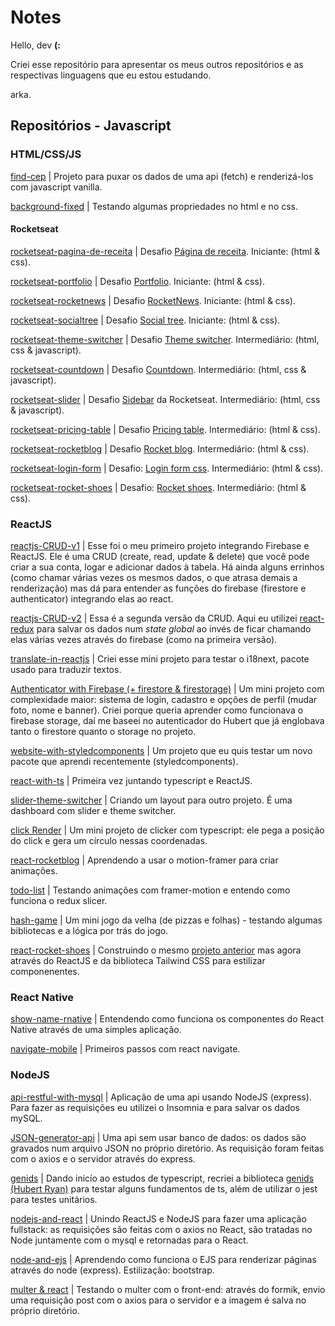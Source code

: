 # Notes

Hello, dev **(:**

Criei esse repositório para apresentar os meus outros repositórios e as respectivas linguagens que eu estou estudando.

arka.

## Repositórios - Javascript

### HTML/CSS/JS

<a href="https://github.com/Arkadina/find-cep">find-cep</a> | Projeto para puxar os dados de uma api (fetch) e renderizá-los com javascript vanilla. 

<a href="https://github.com/Arkadina/background-fixed">background-fixed</a> | Testando algumas propriedades no html e no css.

#### Rocketseat

<a href="https://github.com/Arkadina/rocketseat-pagina-de-receita">rocketseat-pagina-de-receita</a> | Desafio <a href="https://efficient-sloth-d85.notion.site/Desafio-Piloto-P-gina-de-Receita-15acc6a34f744484a2e64a1f115bfbae">Página de receita</a>. Iniciante: (html & css). 

<a href="https://github.com/Arkadina/rocketseat-portfolio">rocketseat-portfolio</a> | Desafio <a href="https://efficient-sloth-d85.notion.site/Desafio-Portfolio-1d3db21e654941f5872aece5fcc6bcc6">Portfolio</a>. Iniciante: (html & css). 

<a href="https://github.com/Arkadina/rocketseat-rocketnews">rocketseat-rocketnews</a> | Desafio <a href="https://efficient-sloth-d85.notion.site/Desafio-RocketNews-2e2c5d56b41f4b13a7d8df6b5affc0ec">RocketNews</a>. Iniciante: (html & css). 

<a href="https://github.com/Arkadina/rocketseat-socialtree">rocketseat-socialtree</a> | Desafio <a href="https://efficient-sloth-d85.notion.site/Desafio-Social-Tree-a4008e467a3248c4b05c97cf78aea44f">Social tree</a>. Iniciante: (html & css). 

<a href="https://github.com/Arkadina/rocketseat-theme-switcher">rocketseat-theme-switcher</a> | Desafio <a href="https://efficient-sloth-d85.notion.site/Desafio-Theme-Switcher-dbabdf77f70d43298df382c8e805fc13">Theme switcher</a>. Intermediário: (html, css & javascript). 

<a href="https://github.com/Arkadina/rocketseat-countdown">rocketseat-countdown</a> | Desafio <a href="https://efficient-sloth-d85.notion.site/Desafio-Countdown-4572ce6f5c91469abe0171f454a13e3f">Countdown</a>. Intermediário: (html, css & javascript). 

<a href="https://github.com/Arkadina/rocketseat-sidebar">rocketseat-slider</a> | Desafio <a href="https://efficient-sloth-d85.notion.site/Desafio-Sidebar-f2251eb4976941eb958326ea327ffeb9">Sidebar</a> da Rocketseat. Intermediário: (html, css & javascript). 

<a href="https://github.com/Arkadina/rocketseat-pricing-table">rocketseat-pricing-table</a> | Desafio <a href="https://efficient-sloth-d85.notion.site/Desafio-Pricing-Table-e0b6f59253e54d229fdde09228226b32">Pricing table</a>. Intermediário: (html & css). 

<a href="https://github.com/Arkadina/rocketseat-rocketblog">rocketseat-rocketblog</a> | Desafio <a href="https://efficient-sloth-d85.notion.site/Desafio-RocketBlog-807e38809814423e80469b080444db5e">Rocket blog</a>. Intermediário: (html & css). 

<a href="https://github.com/Arkadina/rocketseat-login-form">rocketseat-login-form</a> | Desafio: <a href="https://efficient-sloth-d85.notion.site/Desafio-Login-Form-CSS-a10caea5a183494e97eb9ce4f33536b3">Login form css</a>. Intermediário: (html & css).

<a href="https://github.com/Arkadina/rocketseat-rocket-shoes">rocketseat-rocket-shoes</a> | Desafio: <a href="https://efficient-sloth-d85.notion.site/Desafio-RocketShoes-c21f2886517b4424a45e13345953cef0">Rocket shoes</a>. Intermediário: (html & css).

### ReactJS

<a href="https://github.com/Arkadina/reactjs-CRUD-v1">reactjs-CRUD-v1</a> | Esse foi o meu primeiro projeto integrando Firebase e ReactJS. Ele é uma CRUD (create, read, update & delete) que você pode criar a sua conta, logar e adicionar dados à tabela. Há ainda alguns errinhos (como chamar várias vezes os mesmos dados, o que atrasa demais a renderização) mas dá para entender as funções do firebase (firestore e authenticator) integrando elas ao react.

<a href="https://github.com/Arkadina/reactjs-CRUD-v2">reactjs-CRUD-v2</a> | Essa é a segunda versão da CRUD. Aqui eu utilizei <a href="https://react-redux.js.org/">react-redux</a> para salvar os dados num _state global_ ao invés de ficar chamando elas várias vezes através do firebase (como na primeira versão). 

<a href="https://github.com/Arkadina/translate-in-reactjs">translate-in-reactjs</a> | Criei esse mini projeto para testar o i18next, pacote usado para traduzir textos. 

<a href="https://github.com/Arkadina/react-and-firebase">Authenticator with Firebase (+ firestore & firestorage)</a> | Um mini projeto com complexidade maior: sistema de login, cadastro e opções de perfil (mudar foto, nome e banner). Criei porque queria aprender como funcionava o firebase storage, daí me baseei no autenticador do Hubert que já englobava tanto o firestore quanto o storage no projeto. 

<a href="https://github.com/Arkadina/website-with-styledcomponents">website-with-styledcomponents</a> | Um projeto que eu quis testar um novo pacote que aprendi recentemente (styledcomponents). 

<a href="https://github.com/Arkadina/react-with-ts">react-with-ts</a> | Primeira vez juntando typescript e ReactJS. 

<a href="https://github.com/Arkadina/slider-theme-switcher">slider-theme-switcher</a> | Criando um layout para outro projeto. É uma dashboard com slider e theme switcher. 

<a href="https://github.com/Arkadina/click-render">click Render</a> | Um mini projeto de clicker com typescript: ele pega a posição do click e gera um círculo nessas coordenadas.

<a href="https://github.com/Arkadina/react-rocketblog">react-rocketblog</a> | Aprendendo a usar o motion-framer para criar animações.

<a href="https://github.com/Arkadina/todo-list">todo-list</a> | Testando animações com framer-motion e entendo como funciona o redux slicer.

<a href="https://github.com/Arkadina/hash-game">hash-game</a> | Um mini jogo da velha (de pizzas e folhas) - testando algumas bibliotecas e a lógica por trás do jogo.

<a href="https://github.com/Arkadina/react-rocket-shoes">react-rocket-shoes</a> | Construindo o mesmo <a href="https://github.com/Arkadina/rocketseat-rocket-shoes">projeto anterior</a> mas agora através do ReactJS e da biblioteca Tailwind CSS para estilizar componenentes. 

### React Native

<a href="https://github.com/Arkadina/show-name-rnative">show-name-rnative</a> | Entendendo como funciona os componentes do React Native através de uma simples aplicação.

<a href="https://github.com/Arkadina/navigate-mobile">navigate-mobile</a> | Primeiros passos com react navigate.

### NodeJS

<a href="https://github.com/Arkadina/api-restful-with-mysql">api-restful-with-mysql</a> | Aplicação de uma api usando NodeJS (express). Para fazer as requisições eu utilizei o Insomnia e para salvar os dados mySQL.

<a href="https://github.com/Arkadina/JSON-generator-api">JSON-generator-api</a> | Uma api sem usar banco de dados: os dados são gravados num arquivo JSON no próprio diretório. As requisição foram feitas com o axios e o servidor através do express.

<a href="https://github.com/Arkadina/genids">genids</a> | Dando inicío ao estudos de typescript, recriei a biblioteca <a href="https://github.com/HubertRyanOfficial/genids">genids (Hubert Ryan)</a> para testar alguns fundamentos de ts, além de utilizar o jest para testes unitários. 

<a href="https://github.com/Arkadina/nodejs-and-react">nodejs-and-react</a> | Unindo ReactJS e NodeJS para fazer uma aplicação fullstack: as requisições são feitas com o axios no React, são tratadas no Node juntamente com o mysql e retornadas para o React.  

<a href="https://github.com/Arkadina/node-and-ejs">node-and-ejs</a> | Aprendendo como funciona o EJS para renderizar páginas através do node (express). Estilização: bootstrap.

<a href="https://github.com/Arkadina/multer-and-react">multer & react</a> | Testando o multer com o front-end: através do formik, envio uma requisição post com o axios para o servidor e a imagem é salva no próprio diretório.
